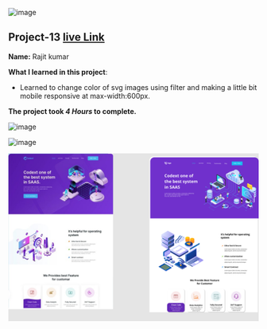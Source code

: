 ![image](https://img.shields.io/badge/project-13-red)

## Project-13  [live Link](https://html-project-13.netlify.app/)

**Name:** Rajit kumar

**What I learned in this project**:

  - Learned to change color of svg images using filter and making a little bit mobile responsive at max-width:600px.


**The project took ***4 Hours*** to complete.** 

![image](https://img.shields.io/badge/INeuron-LearnCodeOnline-brightgreen)

![image](https://img.shields.io/badge/Full%20stack%20JS%20bootcamp-Hitesh%20Chaudhary-lightgrey)

![image](https://github.com/Rajit909/Html-project-13/blob/main/13.png)

